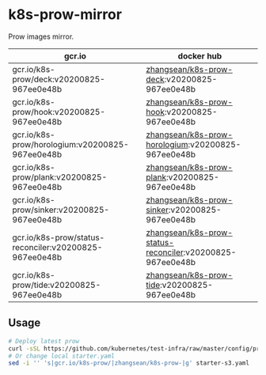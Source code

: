 # k8s-prow-mirror

Prow images mirror.

gcr.io | docker hub
---|---
gcr.io/k8s-prow/deck:v20200825-967ee0e48b | [zhangsean/k8s-prow-deck](https://hub.docker.com/r/zhangsean/k8s-prow-deck):v20200825-967ee0e48b
gcr.io/k8s-prow/hook:v20200825-967ee0e48b | [zhangsean/k8s-prow-hook](https://hub.docker.com/r/zhangsean/k8s-prow-hook):v20200825-967ee0e48b
gcr.io/k8s-prow/horologium:v20200825-967ee0e48b | [zhangsean/k8s-prow-horologium](https://hub.docker.com/r/zhangsean/k8s-prow-horologium):v20200825-967ee0e48b
gcr.io/k8s-prow/plank:v20200825-967ee0e48b | [zhangsean/k8s-prow-plank](https://hub.docker.com/r/zhangsean/k8s-prow-plank):v20200825-967ee0e48b
gcr.io/k8s-prow/sinker:v20200825-967ee0e48b | [zhangsean/k8s-prow-sinker](https://hub.docker.com/r/zhangsean/k8s-prow-sinker):v20200825-967ee0e48b
gcr.io/k8s-prow/status-reconciler:v20200825-967ee0e48b | [zhangsean/k8s-prow-status-reconciler](https://hub.docker.com/r/zhangsean/k8s-prow-status-reconciler):v20200825-967ee0e48b
gcr.io/k8s-prow/tide:v20200825-967ee0e48b | [zhangsean/k8s-prow-tide](https://hub.docker.com/r/zhangsean/k8s-prow-tide):v20200825-967ee0e48b

## Usage

```bash
# Deploy latest prow
curl -sSL https://github.com/kubernetes/test-infra/raw/master/config/prow/cluster/starter-s3.yaml | sed 's|gcr.io/k8s-prow/|zhangsean/k8s-prow-|g' | kubectl apply -f -
# Or change local starter.yaml
sed -i '' 's|gcr.io/k8s-prow/|zhangsean/k8s-prow-|g' starter-s3.yaml
```
